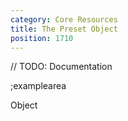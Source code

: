 ```yaml
---
category: Core Resources
title: The Preset Object
position: 1710
---
```


// TODO: Documentation

;examplearea

Object